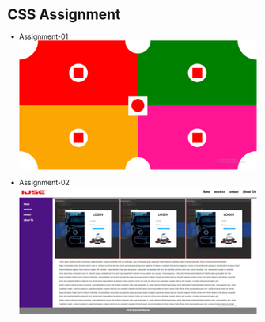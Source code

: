 # CSS Assignment
* Assignment-01
  ![case1](screenshots/ass01.png)

* Assignment-02
  ![case1](screenshots/ass02.png)